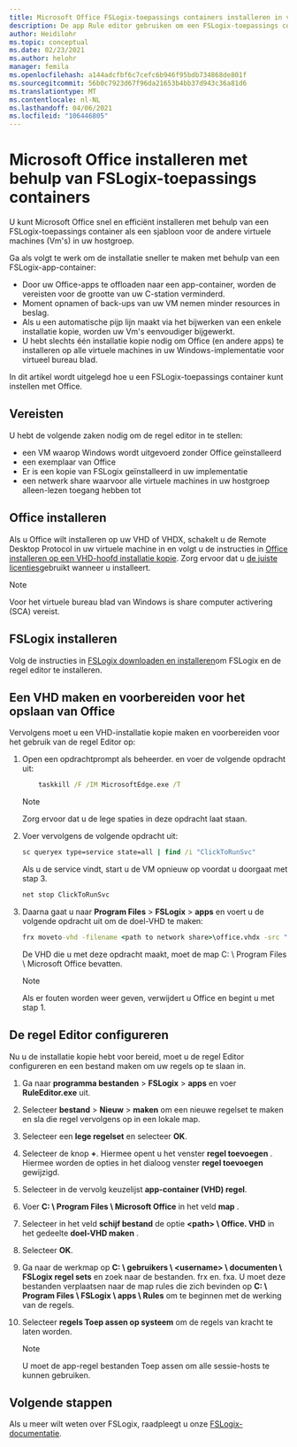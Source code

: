 ```yaml
---
title: Microsoft Office FSLogix-toepassings containers installeren in virtueel bureau blad van Windows-Azure
description: De app Rule editor gebruiken om een FSLogix-toepassings container te maken met Office in virtueel bureau blad van Windows.
author: Heidilohr
ms.topic: conceptual
ms.date: 02/23/2021
ms.author: helohr
manager: femila
ms.openlocfilehash: a144adcfbf6c7cefc6b946f95bdb734868de801f
ms.sourcegitcommit: 56b0c7923d67f96da21653b4bb37d943c36a81d6
ms.translationtype: MT
ms.contentlocale: nl-NL
ms.lasthandoff: 04/06/2021
ms.locfileid: "106446805"
---
```

# <a name="install-microsoft-office-using-fslogix-application-containers"></a>Microsoft Office installeren met behulp van FSLogix-toepassings containers

U kunt Microsoft Office snel en efficiënt installeren met behulp van een FSLogix-toepassings container als een sjabloon voor de andere virtuele machines (Vm's) in uw hostgroep.

Ga als volgt te werk om de installatie sneller te maken met behulp van een FSLogix-app-container:

- Door uw Office-apps te offloaden naar een app-container, worden de vereisten voor de grootte van uw C-station verminderd.
- Moment opnamen of back-ups van uw VM nemen minder resources in beslag.
- Als u een automatische pijp lijn maakt via het bijwerken van een enkele installatie kopie, worden uw Vm's eenvoudiger bijgewerkt.
- U hebt slechts één installatie kopie nodig om Office (en andere apps) te installeren op alle virtuele machines in uw Windows-implementatie voor virtueel bureau blad.

In dit artikel wordt uitgelegd hoe u een FSLogix-toepassings container kunt instellen met Office.

## <a name="requirements"></a>Vereisten

U hebt de volgende zaken nodig om de regel editor in te stellen:

- een VM waarop Windows wordt uitgevoerd zonder Office geïnstalleerd
- een exemplaar van Office
- Er is een kopie van FSLogix geïnstalleerd in uw implementatie
- een netwerk share waarvoor alle virtuele machines in uw hostgroep alleen-lezen toegang hebben tot

## <a name="install-office"></a>Office installeren

Als u Office wilt installeren op uw VHD of VHDX, schakelt u de Remote Desktop Protocol in uw virtuele machine in en volgt u de instructies in [Office installeren op een VHD-hoofd installatie kopie](install-office-on-wvd-master-image.md). Zorg ervoor dat u [de juiste licenties](overview.md#requirements)gebruikt wanneer u installeert.

>[!NOTE]
>Voor het virtuele bureau blad van Windows is share computer activering (SCA) vereist.

## <a name="install-fslogix"></a>FSLogix installeren

Volg de instructies in [FSLogix downloaden en installeren](/fslogix/install-ht)om FSLogix en de regel editor te installeren.

## <a name="create-and-prepare-a-vhd-to-store-office"></a>Een VHD maken en voorbereiden voor het opslaan van Office

Vervolgens moet u een VHD-installatie kopie maken en voorbereiden voor het gebruik van de regel Editor op:

1. Open een opdrachtprompt als beheerder. en voer de volgende opdracht uit:

    ```cmd
        taskkill /F /IM MicrosoftEdge.exe /T
    ```

    >[!NOTE]
    > Zorg ervoor dat u de lege spaties in deze opdracht laat staan.

2. Voer vervolgens de volgende opdracht uit:

    ```cmd
    sc queryex type=service state=all | find /i "ClickToRunSvc"
    ```
    
   Als u de service vindt, start u de VM opnieuw op voordat u doorgaat met stap 3.

    ```cmd
    net stop ClickToRunSvc
    ```

3. Daarna gaat u naar **Program Files**  >  **FSLogix**  >  **apps** en voert u de volgende opdracht uit om de doel-VHD te maken:

    ```cmd
    frx moveto-vhd -filename <path to network share>\office.vhdx -src "C:\Program Files\Microsoft Office" -size-mbs 5000 
    ```

    De VHD die u met deze opdracht maakt, moet de map C: \\ Program Files \\ Microsoft Office bevatten.

    >[!NOTE]
    >Als er fouten worden weer geven, verwijdert u Office en begint u met stap 1.

## <a name="configure-the-rule-editor"></a>De regel Editor configureren

Nu u de installatie kopie hebt voor bereid, moet u de regel Editor configureren en een bestand maken om uw regels op te slaan in.

1. Ga naar **programma bestanden**  >  **FSLogix**  >  **apps** en voer **RuleEditor.exe** uit.

2. Selecteer **bestand**  >  **Nieuw**  >  **maken** om een nieuwe regelset te maken en sla die regel vervolgens op in een lokale map.

3. Selecteer een **lege regelset** en selecteer **OK**.

4. Selecteer de knop **+**. Hiermee opent u het venster **regel toevoegen** . Hiermee worden de opties in het dialoog venster **regel toevoegen** gewijzigd.

5. Selecteer in de vervolg keuzelijst **app-container (VHD) regel**.

6. Voer **C: \\ Program Files \\ Microsoft Office** in het veld **map** .

7. Selecteer in het veld **schijf bestand** de optie **\<path\> \\ Office. VHD** in het gedeelte **doel-VHD maken** .

8. Selecteer **OK**.

9. Ga naar de werkmap op **C: \\ gebruikers \\ \<username\> \\ documenten \\ FSLogix regel sets** en zoek naar de bestanden. frx en. fxa. U moet deze bestanden verplaatsen naar de map rules die zich bevinden op **C: \\ Program Files \\ FSLogix \\ apps \\ Rules** om te beginnen met de werking van de regels.

10. Selecteer **regels Toep assen op systeem** om de regels van kracht te laten worden.

     >[!NOTE]
     > U moet de app-regel bestanden Toep assen om alle sessie-hosts te kunnen gebruiken.

## <a name="next-steps"></a>Volgende stappen

Als u meer wilt weten over FSLogix, raadpleegt u onze [FSLogix-documentatie](/fslogix/).